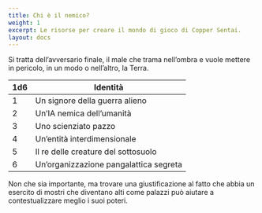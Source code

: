 ```yaml
---
title: Chi è il nemico?
weight: 1
excerpt: Le risorse per creare il mondo di gioco di Copper Sentai.
layout: docs
---
```

Si tratta dell’avversario finale, il male che trama nell’ombra e vuole mettere in pericolo, in un modo o nell’altro, la Terra.

| 1d6 | Identità                             |
|-----|----------------------------------|
| 1   | Un signore della guerra alieno                          |
| 2   | Un’IA nemica dell’umanità                         |
| 3   | Uno scienziato pazzo                        |
| 4   | Un’entità interdimensionale |
| 5   | Il re delle creature del sottosuolo                           |
| 6   | Un’organizzazione pangalattica segreta                          |

Non che sia importante, ma trovare una giustificazione al fatto che abbia un esercito di mostri che diventano alti come palazzi può aiutare a contestualizzare meglio i suoi poteri.
